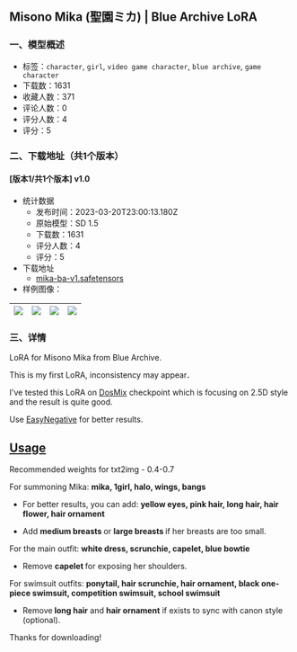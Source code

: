 ## Misono Mika (聖園ミカ) | Blue Archive LoRA
### 一、模型概述

- 标签：`character`, `girl`, `video game character`, `blue archive`, `game character`
- 下载数：1631
- 收藏人数：371
- 评论人数：0
- 评分人数：4
- 评分：5

### 二、下载地址（共1个版本）

#### [版本1/共1个版本] v1.0

- 统计数据
  - 发布时间：2023-03-20T23:00:13.180Z
  - 原始模型：SD 1.5
  - 下载数：1631
  - 评分人数：4
  - 评分：5
- 下载地址
  - [mika-ba-v1.safetensors](https://civitai.com/api/download/models/25260)
- 样例图像：

| <img src="https://image.civitai.com/xG1nkqKTMzGDvpLrqFT7WA/10ed9a34-fbfe-4ba2-bdaa-3b26b4b65900/width=450/277000.jpeg" /> | <img src="https://image.civitai.com/xG1nkqKTMzGDvpLrqFT7WA/311ea346-b711-4f9f-467e-11f26c650200/width=450/277008.jpeg" /> | <img src="https://image.civitai.com/xG1nkqKTMzGDvpLrqFT7WA/c052f021-29c1-439d-7738-d009af0e5c00/width=450/277007.jpeg" /> | <img src="https://image.civitai.com/xG1nkqKTMzGDvpLrqFT7WA/b7499e83-05a9-440b-0c0b-af4fd03c1900/width=450/277005.jpeg" /> |
| ---- | ---- | ---- | ---- |


### 三、详情
<p>LoRA for Misono Mika from Blue Archive.</p><p>This is my first LoRA, inconsistency may appear<strong>.</strong></p><p>I've tested this LoRA on <a target="_blank" rel="ugc" href="https://civitai.com/models/6250/dosmix">DosMix</a> checkpoint which is focusing on 2.5D style and the result is quite good.</p><p>Use <a target="_blank" rel="ugc" href="https://civitai.com/models/7808/easynegative">EasyNegative</a> for better results.</p><p></p><h2><u>Usage</u></h2><p>Recommended weights for txt2img - 0.4-0.7</p><p>For summoning Mika: <strong>mika, 1girl, halo, wings, bangs</strong></p><ul><li><p>For better results, you can add: <strong>yellow eyes, pink hair, long hair, hair flower, hair ornament</strong></p></li><li><p>Add <strong>medium breasts </strong>or <strong>large breasts </strong>if her breasts are too small.</p></li></ul><p>For the main outfit: <strong>white dress, scrunchie, capelet, blue bowtie</strong></p><ul><li><p>Remove <strong>capelet </strong>for exposing her shoulders.</p></li></ul><p>For swimsuit outfits: <strong>ponytail, hair scrunchie, hair ornament, black one-piece swimsuit, competition swimsuit, school swimsuit</strong></p><ul><li><p>Remove<strong> long hair</strong> and <strong>hair ornament</strong> if exists to sync with canon style (optional).</p></li></ul><p></p><p>Thanks for downloading!</p>